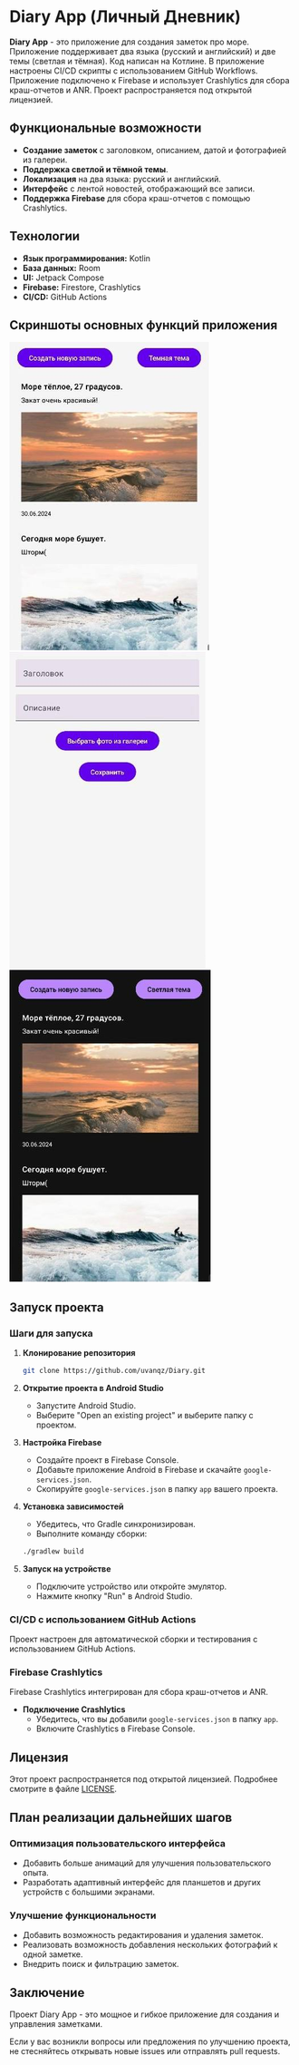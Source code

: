 # Diary App (Личный Дневник)

**Diary App** - это приложение для создания заметок про море. Приложение поддерживает два языка (русский и английский) и две темы (светлая и тёмная). Код написан на Котлине. В приложение настроены CI/CD скрипты с использованием GitHub Workflows. Приложение подключено к Firebase и использует Crashlytics для сбора краш-отчетов и ANR. Проект распространяется под открытой лицензией.

## Функциональные возможности

- **Создание заметок** с заголовком, описанием, датой и фотографией из галереи.
- **Поддержка светлой и тёмной темы**.
- **Локализация** на два языка: русский и английский.
- **Интерфейс** с лентой новостей, отображающий все записи.
- **Поддержка Firebase** для сбора краш-отчетов с помощью Crashlytics.

## Технологии

- **Язык программирования:** Kotlin
- **База данных:** Room
- **UI:** Jetpack Compose
- **Firebase:** Firestore, Crashlytics
- **CI/CD:** GitHub Actions

## Скриншоты основных функций приложения

![Скриншот 1](images/screenshot1.png)
![Скриншот 2](images/screenshot2.png)
![Скриншот 3](images/screenshot3.png)

## Запуск проекта

### Шаги для запуска

1. **Клонирование репозитория**

    ```bash
    git clone https://github.com/uvanqz/Diary.git
    ```

2. **Открытие проекта в Android Studio**

    - Запустите Android Studio.
    - Выберите "Open an existing project" и выберите папку с проектом.

3. **Настройка Firebase**

    - Создайте проект в Firebase Console.
    - Добавьте приложение Android в Firebase и скачайте `google-services.json`.
    - Скопируйте `google-services.json` в папку `app` вашего проекта.

4. **Установка зависимостей**

    - Убедитесь, что Gradle синхронизирован.
    - Выполните команду сборки:

    ```bash
    ./gradlew build
    ```

5. **Запуск на устройстве**

    - Подключите устройство или откройте эмулятор.
    - Нажмите кнопку "Run" в Android Studio.

### CI/CD с использованием GitHub Actions

Проект настроен для автоматической сборки и тестирования с использованием GitHub Actions.

### Firebase Crashlytics

Firebase Crashlytics интегрирован для сбора краш-отчетов и ANR.

- **Подключение Crashlytics**
    - Убедитесь, что вы добавили `google-services.json` в папку `app`.
    - Включите Crashlytics в Firebase Console.

## Лицензия

Этот проект распространяется под открытой лицензией. Подробнее смотрите в файле [LICENSE](LICENSE).

## План реализации дальнейших шагов

### Оптимизация пользовательского интерфейса

- Добавить больше анимаций для улучшения пользовательского опыта.
- Разработать адаптивный интерфейс для планшетов и других устройств с большими экранами.

### Улучшение функциональности

- Добавить возможность редактирования и удаления заметок.
- Реализовать возможность добавления нескольких фотографий к одной заметке.
- Внедрить поиск и фильтрацию заметок.

## Заключение

Проект Diary App - это мощное и гибкое приложение для создания и управления заметками.

Если у вас возникли вопросы или предложения по улучшению проекта, не стесняйтесь открывать новые issues или отправлять pull requests.